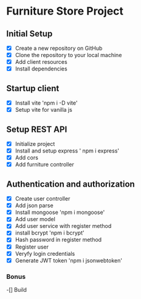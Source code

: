 # Furniture Store Project

## Initial Setup
- [x] Create a new repository on GitHub
- [x] Clone the repository to your local machine
- [x] Add client resources
- [x] Install dependencies

## Startup client
- [x] Install vite 'npm i -D vite'
- [x] Setup vite for vanilla js

## Setup REST API
- [x] Initialize project
- [x] Install and setup express ' npm i express'
- [x] Add cors
- [x] Add furniture controller

## Authentication and authorization
- [x] Create user controller
- [x] Add json parse
- [x] Install mongoose 'npm i mongoose'
- [x] Add user model
- [x] Add user service with register method
- [x] install bcrypt 'npm i bcrypt'
- [x] Hash password in register method
- [x] Register user
- [x] Veryfy login credentials
- [x] Generate JWT token 'npm i jsonwebtoken'

### Bonus
-[] Build